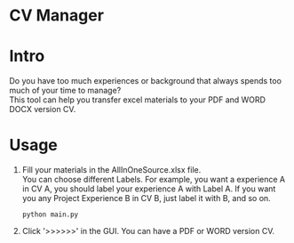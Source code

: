  # CV Manager
 
 # Intro
 Do you have too much experiences or background that always spends too much of your time to manage?  
 This tool can help you transfer excel materials to your PDF and WORD DOCX version CV.
 
 # Usage
 1. Fill your materials in the AllInOneSource.xlsx file.   
    You can choose different Labels. For example, you want a experience A in CV A, you should label your experience A with Label A.
    If you want you any Project Experience B in CV B, just label it with B, and so on.  
    ```angular2
    python main.py
    ``` 
 2. Click '>>>>>>' in the GUI. You can have a PDF or WORD version CV.
 


[GUI]: docs/gui.png "GUI"
 

 
 
 
 